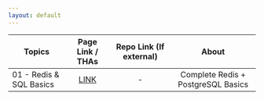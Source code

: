 ```yaml
---
layout: default
---
```


| Topics                  |                                                            Page Link / THAs                                                             | Repo Link (If external) |               About                |
| ----------------------- | :-------------------------------------------------------------------------------------------------------------------------------------: | :---------------------: | :--------------------------------: |
| 01 - Redis & SQL Basics | <a href="https://raw.githubusercontent.com/thedeepakchaturvedi/Devsnest-Backend/main/01-Redis%20%26%20SQL%20Basics/REDIS.md"> LINK </a> |            -            | Complete Redis + PostgreSQL Basics |
